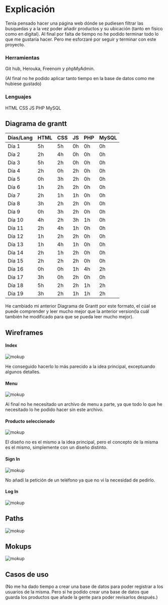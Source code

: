 # Explicación

Tenía pensado hacer una página web dónde se pudiesen filtrar las busquedas y a la vez poder añadir productos y su ubicación (tanto en físico como en digital). Al final por falta de tiempo no he podido terminar todo lo que me gustaría hacer. Pero me esforzaré por seguir y terminar con este proyecto.

### Herramientas

Git hub, Herouka, Freenom y phpMyAdmin.

(Al final no he podido aplicar tanto tiempo en la base de datos como me hubiese gustado)

### Lenguajes

HTML
CSS
JS
PHP
MySQL

## Diagrama de grantt

| Días/Lang | HTML | CSS | JS  | PHP | MySQL |
| --------- | ---- | --- | --- | --- | ----- |
| Día 1     | 5h   | 5h  | 0h  | 0h  | 0h    |
| Día 2     | 2h   | 4h  | 0h  | 0h  | 0h    |
| Día 3     | 5h   | 2h  | 0h  | 0h  | 0h    |
| Día 4     | 2h   | 0h  | 2h  | 0h  | 0h    |
| Día 5     | 0h   | 3h  | 2h  | 0h  | 0h    |
| Día 6     | 1h   | 2h  | 2h  | 0h  | 0h    |
| Día 7     | 2h   | 1h  | 1h  | 0h  | 0h    |
| Día 8     | 3h   | 2h  | 2h  | 0h  | 0h    |
| Día 9     | 0h   | 3h  | 2h  | 0h  | 0h    |
| Día 10    | 4h   | 2h  | 3h  | 1h  | 0h    |
| Día 11    | 2h   | 4h  | 1h  | 0h  | 0h    |
| Día 12    | 1h   | 2h  | 2h  | 0h  | 0h    |
| Día 13    | 1h   | 4h  | 1h  | 0h  | 0h    |
| Día 14    | 2h   | 1h  | 2h  | 0h  | 0h    |
| Día 15    | 2h   | 2h  | 2h  | 0h  | 0h    |
| Día 16    | 0h   | 0h  | 1h  | 4h  | 2h    |
| Día 17    | 3h   | 0h  | 2h  | 0h  | 0h    |
| Día 18    | 5h   | 2h  | 2h  | 1h  | 2h    |
| Día 19    | 3h   | 2h  | 1h  | 1h  | 2h    |

He cambiado mi anterior Diagrama de Grantt por este formato, el cúal se puede comprender y leer mucho mejor que la anterior version(la cuál también he modificado para que se pueda leer mucho mejor).

## Wireframes

#### Index

![mokup](../entrega1/index.png)

He conseguido hacerlo lo más parecido a la idea principal, exceptuando algunos detalles.

#### Menu

![mokup](../entrega1/menu.png)

Al final no he necesitado un archivo de menu a parte, ya que todo lo que he necesitado lo he podido hacer sin este archivo.

#### Producto seleccionado

![mokup](../entrega1/producto.png)

El diseño no es el mismo a la idea principal, pero el concepto de la misma es el mismo, simplemente con un diseño distinto.

#### Sign In

![mokup](../entrega1/sigin.png)

No añadí la petición de un teléfono ya que no vi la necesidad de pedirlo.

#### Log In

![mokup](../entrega1/login.png)

## Paths

![mokup](../entrega1/path1.png)

## Mokups

![mokup](../entrega1/Mokup1.png)

## Casos de uso

(No me ha dado tiempo a crear una base de datos para poder registrar a los usuarios de la misma. Pero si he podido crear una base de datos que guarda los productos que añade la gente para poder revisarlos después.)
